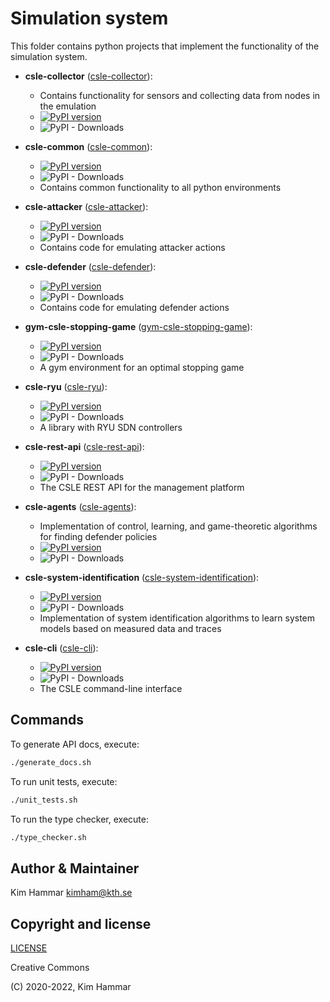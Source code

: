 # Simulation system

This folder contains python projects that implement the functionality of the simulation system.

- **csle-collector** ([csle-collector](./csle-collector)):
  - Contains functionality for sensors and collecting data from nodes in the emulation
  - [![PyPI version](https://badge.fury.io/py/csle-collector.svg)](https://badge.fury.io/py/csle-collector)
  - ![PyPI - Downloads](https://img.shields.io/pypi/dm/csle-collector)

- **csle-common** ([csle-common](./csle-common)):
    - [![PyPI version](https://badge.fury.io/py/csle-common.svg)](https://badge.fury.io/py/csle-common)
    - ![PyPI - Downloads](https://img.shields.io/pypi/dm/csle-common)
    - Contains common functionality to all python environments

- **csle-attacker** ([csle-attacker](./csle-attacker)):
  - [![PyPI version](https://badge.fury.io/py/csle-attacker.svg)](https://badge.fury.io/py/csle-attacker)
  - ![PyPI - Downloads](https://img.shields.io/pypi/dm/csle-attacker)
  - Contains code for emulating attacker actions

- **csle-defender** ([csle-defender](./csle-defender)):
  - [![PyPI version](https://badge.fury.io/py/csle-defender.svg)](https://badge.fury.io/py/csle-defender)
  - ![PyPI - Downloads](https://img.shields.io/pypi/dm/csle-defender)
  - Contains code for emulating defender actions
    
- **gym-csle-stopping-game** ([gym-csle-stopping-game](./gym-csle-stopping-game)):
    - [![PyPI version](https://badge.fury.io/py/gym-csle-stopping-game.svg)](https://badge.fury.io/py/gym-csle-stopping-game)
    - ![PyPI - Downloads](https://img.shields.io/pypi/dm/gym-csle-stopping-game)
    - A gym environment for an optimal stopping game

- **csle-ryu** ([csle-ryu](./csle-ryu)):
  - [![PyPI version](https://badge.fury.io/py/csle-ryu.svg)](https://badge.fury.io/py/csle-ryu)
  - ![PyPI - Downloads](https://img.shields.io/pypi/dm/csle-ryu)
  - A library with RYU SDN controllers

- **csle-rest-api** ([csle-rest-api](./csle-rest-api)):
  - [![PyPI version](https://badge.fury.io/py/csle-rest-api.svg)](https://badge.fury.io/py/csle-rest-api)
  - ![PyPI - Downloads](https://img.shields.io/pypi/dm/csle-rest-api)
  - The CSLE REST API for the management platform

- **csle-agents** ([csle-agents](./csle-agents)):
  - Implementation of control, learning, and game-theoretic algorithms for finding defender policies
  - [![PyPI version](https://badge.fury.io/py/csle-agents.svg)](https://badge.fury.io/py/csle-agents)
  - ![PyPI - Downloads](https://img.shields.io/pypi/dm/csle-agents)

- **csle-system-identification** ([csle-system-identification](./csle-system-identification)):
  - [![PyPI version](https://badge.fury.io/py/csle-system-identification.svg)](https://badge.fury.io/py/csle-system-identification)
  - ![PyPI - Downloads](https://img.shields.io/pypi/dm/csle-system-identification)
  - Implementation of system identification algorithms to learn system models based on measured data and traces

- **csle-cli** ([csle-cli](./csle-cli)):
  - [![PyPI version](https://badge.fury.io/py/csle-agents.svg)](https://badge.fury.io/py/csle-cli)
  - ![PyPI - Downloads](https://img.shields.io/pypi/dm/csle-cli)
  - The CSLE command-line interface

## Commands
To generate API docs, execute:
```bash
./generate_docs.sh
```

To run unit tests, execute:
```bash
./unit_tests.sh
```

To run the type checker, execute:
```bash
./type_checker.sh
```

## Author & Maintainer

Kim Hammar <kimham@kth.se>

## Copyright and license

[LICENSE](../../LICENSE.md)

Creative Commons

(C) 2020-2022, Kim Hammar